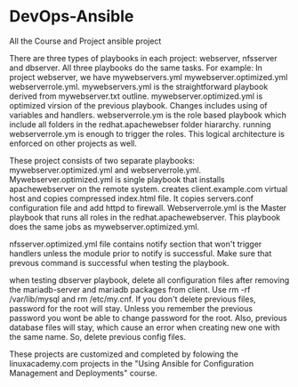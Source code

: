 # DevOps-Ansible
All the Course and Project 
ansible project

There are three types of playbooks in each project: webserver, nfsserver and dbserver. All three playbooks do the same tasks. For example: In project webserver, we have mywebservers.yml mywebserver.optimized.yml webserverrole.yml. mywebservers.yml is the straightforward playbook derived from mywebserver.txt outline. mywebserver.optimized.yml is optimized virsion of the previous playbook. Changes includes using of variables and handlers. webserverrole.ym is the role based playbook which include all folders in the redhat.apachewebser folder hiararchy. running webserverrole.ym is enough to trigger the roles. This logical architecture is enforced on other projects as well.

These project consists of two separate playbooks: mywebserver.optimized.yml and webserverrole.yml. Mywebserver.optimized.yml is single playbook that installs apachewebserver on the remote system. creates client.example.com virtual host and copies compressed index.html file. It copies servers.conf configuration file and add httpd to firewall. Webserverrole.yml is the Master playbook that runs all roles in the redhat.apachewebserver. This playbook does the same jobs as mywebserver.optimized.yml.

nfsserver.optimized.yml file contains notify section that won't trigger handlers unless the module prior to notify is successful. Make sure that prevous command is successful when testing the playbook.

when testing dbserver playbook, delete all configuration files after removing the mariadb-server and mariadb packages from client. Use rm -rf /var/lib/mysql and rm /etc/my.cnf. If you don't delete previous files, password for the root will stay. Unless you remember the previous password you wont be able to change password for the root. Also, previous database files will stay, which cause an error when creating new one with the same name. So, delete previous config files.

These projects are customized and completed by folowing the linuxacademy.com projects in the "Using Ansible for Configuration Management and Deployments" course.
